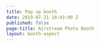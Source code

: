 ```yaml
---
title: Pop up booth
date: 2019-07-21 18:43:00 Z
published: false
page-title: Airstream Photo Booth
layout: booth-aspect
---
```



